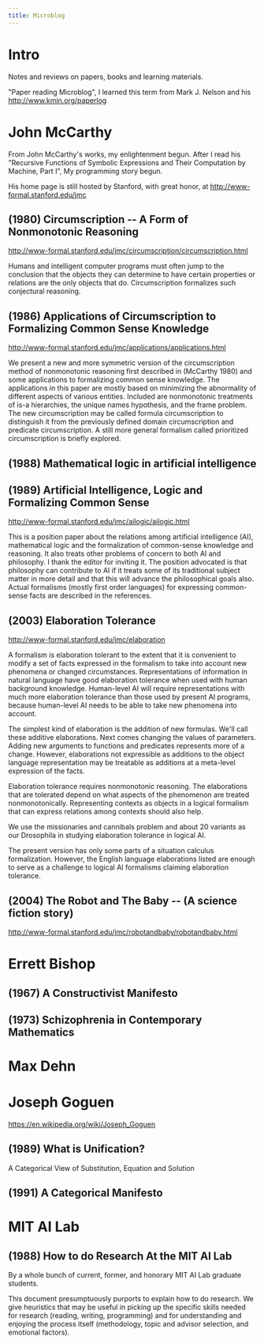 ```yaml
---
title: Microblog
---
```


# Intro

Notes and reviews on papers, books and learning materials.

"Paper reading Microblog", I learned this term
from Mark J. Nelson and his http://www.kmjn.org/paperlog

# John McCarthy

From John McCarthy's works, my enlightenment begun.
After I read his "Recursive Functions of Symbolic Expressions
and Their Computation by Machine, Part I",
My programming story begun.

His home page is still hosted by Stanford,
with great honor, at http://www-formal.stanford.edu/jmc

## (1980) Circumscription -- A Form of Nonmonotonic Reasoning

http://www-formal.stanford.edu/jmc/circumscription/circumscription.html

Humans and intelligent computer programs
must often jump to the conclusion that
the objects they can determine to have certain properties or relations
are the only objects that do.
Circumscription formalizes such conjectural reasoning.

## (1986) Applications of Circumscription to Formalizing Common Sense Knowledge

http://www-formal.stanford.edu/jmc/applications/applications.html

We present a new and more symmetric version
of the circumscription method of nonmonotonic reasoning
first described in (McCarthy 1980)
and some applications to formalizing common sense knowledge.
The applications in this paper are mostly based on
minimizing the abnormality of different aspects of various entities.
Included are nonmonotonic treatments of is-a hierarchies,
the unique names hypothesis, and the frame problem.
The new circumscription may be called formula circumscription
to distinguish it from the previously defined domain circumscription and predicate circumscription.
A still more general formalism called prioritized circumscription is briefly explored.

## (1988) Mathematical logic in artificial intelligence

## (1989) Artificial Intelligence, Logic and Formalizing Common Sense

http://www-formal.stanford.edu/jmc/ailogic/ailogic.html

This is a position paper about the relations among
artificial intelligence (AI), mathematical logic
and the formalization of common-sense knowledge and reasoning.
It also treats other problems of concern to both AI and philosophy.
I thank the editor for inviting it.
The position advocated is that philosophy can contribute to AI
if it treats some of its traditional subject matter in more detail
and that this will advance the philosophical goals also.
Actual formalisms (mostly first order languages)
for expressing common-sense facts are described in the references.

## (2003) Elaboration Tolerance

http://www-formal.stanford.edu/jmc/elaboration

A formalism is elaboration tolerant to the extent that
it is convenient to modify a set of facts expressed in the formalism
to take into account new phenomena or changed circumstances.
Representations of information in natural language have good elaboration tolerance
when used with human background knowledge.
Human-level AI will require representations with much more elaboration tolerance
than those used by present AI programs, because human-level AI
needs to be able to take new phenomena into account.

The simplest kind of elaboration is the addition of new formulas.
We'll call these additive elaborations.
Next comes changing the values of parameters.
Adding new arguments to functions and predicates represents more of a change.
However, elaborations not expressible as additions to the object language representation
may be treatable as additions at a meta-level expression of the facts.

Elaboration tolerance requires nonmonotonic reasoning.
The elaborations that are tolerated depend on
what aspects of the phenomenon are treated nonmonotonically.
Representing contexts as objects in a logical formalism
that can express relations among contexts should also help.

We use the missionaries and cannibals problem
and about 20 variants as our Drosophila
in studying elaboration tolerance in logical AI.

The present version has only some parts of a situation calculus formalization.
However, the English language elaborations listed
are enough to serve as a challenge to logical AI formalisms claiming elaboration tolerance.

## (2004) The Robot and The Baby -- (A science fiction story)

http://www-formal.stanford.edu/jmc/robotandbaby/robotandbaby.html

# Errett Bishop

## (1967) A Constructivist Manifesto

## (1973) Schizophrenia in Contemporary Mathematics

# Max Dehn

# Joseph Goguen

https://en.wikipedia.org/wiki/Joseph_Goguen

## ‎(1989) What is Unification?

A Categorical View of Substitution, Equation and Solution

## (1991) A Categorical Manifesto

# MIT AI Lab

## (1988) How to do Research At the MIT AI Lab

By a whole bunch of current, former, and honorary MIT AI Lab graduate students.

This document presumptuously purports to explain how to do research.
We give heuristics that may be useful in picking up the
specific skills needed for research (reading, writing, programming)
and for understanding and enjoying the process itself
(methodology, topic and advisor selection, and emotional factors).
